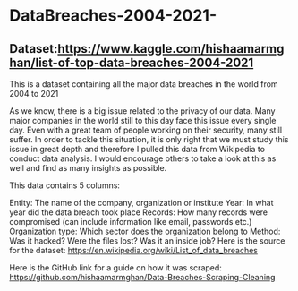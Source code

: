 # DataBreaches-2004-2021-
## Dataset:https://www.kaggle.com/hishaamarmghan/list-of-top-data-breaches-2004-2021
This is a dataset containing all the major data breaches in the world from 2004 to 2021

As we know, there is a big issue related to the privacy of our data. Many major companies in the world still to this day face this issue every single day. Even with a great team of people working on their security, many still suffer.
In order to tackle this situation, it is only right that we must study this issue in great depth and therefore I pulled this data from Wikipedia to conduct data analysis.
I would encourage others to take a look at this as well and find as many insights as possible.

This data contains 5 columns:

Entity: The name of the company, organization or institute
Year: In what year did the data breach took place
Records: How many records were compromised (can include information like email, passwords etc.)
Organization type: Which sector does the organization belong to
Method: Was it hacked? Were the files lost? Was it an inside job?
Here is the source for the dataset: https://en.wikipedia.org/wiki/List_of_data_breaches

Here is the GitHub link for a guide on how it was scraped: https://github.com/hishaamarmghan/Data-Breaches-Scraping-Cleaning
